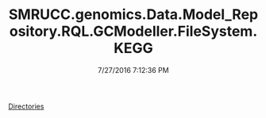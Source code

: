 ﻿---
title: SMRUCC.genomics.Data.Model_Repository.RQL.GCModeller.FileSystem.KEGG
date: 7/27/2016 7:12:36 PM
---

[Directories](T-SMRUCC.genomics.Data.Model_Repository.RQL.GCModeller.FileSystem.KEGG.Directories.html)
